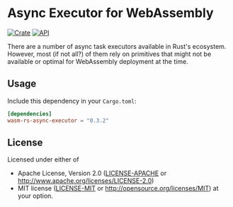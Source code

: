 # Async Executor for WebAssembly
[![Crate](https://img.shields.io/crates/v/wasm-rs-async-executor.svg)](https://crates.io/crates/wasm-rs-async-executor)
[![API](https://docs.rs/wasm-rs-async-executor/badge.svg)](https://docs.rs/wasm-rs-async-executor)

There are a number of async task executors available in Rust's ecosystem.
However, most (if not all?) of them rely on primitives that might not be
available or optimal for WebAssembly deployment at the time.

## Usage

Include this dependency in your `Cargo.toml`:

```toml
[dependencies]
wasm-rs-async-executor = "0.3.2"
```

## License

Licensed under either of

 * Apache License, Version 2.0 ([LICENSE-APACHE](LICENSE-APACHE) or http://www.apache.org/licenses/LICENSE-2.0)
 * MIT license ([LICENSE-MIT](LICENSE-MIT) or http://opensource.org/licenses/MIT) at your option.
